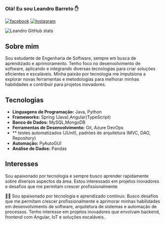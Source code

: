 ### Olá! Eu sou Leandro Barreto ✋

[![facebook](https://img.shields.io/badge/Facebook-1877F2?style=for-the-badge&logo=facebook&logoColor=white)](https://www.facebook.com/leandro.barreto.779/)
[![Instagram](https://img.shields.io/badge/Instagram-E4405F?style=for-the-badge&logo=instagram&logoColor=white)](https://www.instagram.com/leandro_britodev10/)

![Leandro GitHub stats](https://github-readme-stats.vercel.app/api?username=Leandrobryto&show_icons=true&theme=radical)

## Sobre mim
Sou estudante de Engenharia de Software, sempre em busca de aprendizado e aprimoramento. Tenho foco no desenvolvimento de software, aplicando e integrando diversas tecnologias para criar soluções eficientes e escaláveis. Minha paixão por tecnologia me impulsiona a explorar novas ferramentas e metodologias para melhorar minhas habilidades e contribuir para projetos inovadores.

## Tecnologias
- **Linguagens de Programação:** Java, Python
- **Frameworks:** Spring (Java),Angular(TypeScript)
- **Banco de Dados:** MySQL,MongoDB
- **Ferramentas de Desenvolvimento:** Git, Azure DevOps
- ** testes automatizados (JUnit), padrões de arquitetura (MVC, DAO, Repository)
- **Automação:** PyAutoGUI
- **Análise de Dados:** Pandas

## Interesses
Sou apaixonado por tecnologia e sempre busco aprender rapidamente sobre diversos aspectos da área. Estou interessado em projetos inovadores e desafios que me permitam crescer profissionalmente.

👨‍🎓 Sou apaixonado por tecnologia e aprendizado contínuo. Busco desafios que me permitam crescer profissionalmente e aprimorar minhas habilidades em desenvolvimento de software, arquitetura de sistemas e automação de processos. Tenho interesse em projetos inovadores que envolvam backend, frontend com Angular, IoT e soluções escaláveis..
